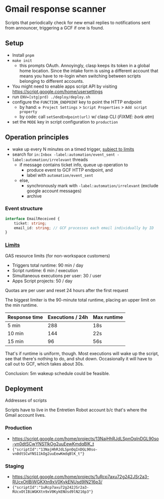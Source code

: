 # Gmail response scanner

Scripts that periodically check for new email replies to notifications sent from announcer,
triggering a GCF if one is found.

## Setup

- Install `pnpm`
- `make init`
  - this prompts OAuth. Annoyingly, clasp keeps its token in a global home location. Since the 
    intake form is using a different account that means you have to re-login when switching 
    between scripts belonging to different accounts.
- You might need to enable apps script API by visiting https://script.google.com/home/usersettings
- run `ENV=[stg|prd) ./deploy/deploy.sh`
- configure the `FUNCTION_ENDPOINT` key to point the HTTP endpoint
    - by hand: `⚙️ Project Settings` > `Script Properties` > `Add script property`
    - by code: call `setSendEndpoint(url)` w/ clasp CLI (*FIXME: bork atm*)
- set the `MODE` key in script configuration to `production`

## Operation principles

- wake up every N minutes on a timed
  trigger, [subject to limits](#limitsquotas-and-limits)
- search for `in:Inbox -label:automation/event_sent -label:automation/irrelevant` threads
    - if message contains ticket info, queue up operation to 
        - produce event to GCF HTTP endpoint, and
        - label with `automation/event_sent`
    - else, 
      - synchronously mark with `-label:automation/irrelevant` (exclude google account messages)
      - archive

### Event structure

```typescript
interface EmailReceived {
    ticket: string;
    email_id: string; // GCF processes each email individually by ID
}
```

### [Limits][quotas-and-limits]

GAS resource limits (for non-workspace customers)

- Triggers total runtime: 90 min / day
- Script runtime: 6 min / execution
- Simultaneous executions per user: 30 / user
- Apps Script projects: 50 / day

Quotas are per user and reset 24 hours after the first request

The biggest limiter is the 90-minute total runtime, placing an upper limit on the min
runtime.

| Response time | Executions / 24h | Max runtime |
|---------------|------------------|-------------|
| 5 min         | 288              | 18s         |
| 10 min        | 144              | 22s         |
| 15 min        | 96               | 56s         |

That's if runtime is uniform, though. Most executions will wake up the script, see that there's
nothing to do, and shut down. Occasionally it will have to call out to GCF, which takes about 30s.

Conclusion: 5m wakeup schedule could be feasible.

## Deployment

Addresses of scripts

Scripts have to live in the Entretien Robot account b/c that's where the Gmail account lives.

### Production

- https://script.google.com/home/projects/13NajHhRJdLSpnOqInDGL90so-vn0dtSCwYNS11kOg2uuEewKmdqBlK_t
- `{"scriptId":"13NajHhRJdLSpnOqInDGL90so-vn0dtSCwYNS11kOg2uuEewKmdqBlK_t"}`

### Staging

- https://script.google.com/home/projects/1uRcp7axu72g242JSr2a3-RUcxOtIBiWGKXtn9xV0KykENUsd9lN216p3/
- `{"scriptId":"1uRcp7axu72g242JSr2a3-RUcxOtIBiWGKXtn9xV0KykENUsd9lN216p3"}`

[quotas-and-limits]: https://developers.google.com/apps-script/guides/services/quotas
